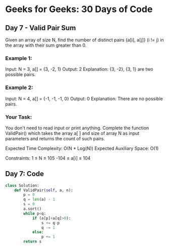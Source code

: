 # Geeks for Geeks: 30 Days of Code

## Day 7 - Valid Pair Sum

Given an array of size N, find the number of distinct pairs {a[i], a[j]} (i != j) in the array with their sum greater than 0.

### Example 1:

Input: N = 3, a[] = {3, -2, 1}
Output: 2
Explanation: {3, -2}, {3, 1} are two 
possible pairs.

### Example 2:

Input: N = 4, a[] = {-1, -1, -1, 0}
Output: 0
Explanation: There are no possible pairs.

### Your Task:  
You don't need to read input or print anything. Complete the function ValidPair() which takes the array a[ ] and size of array N as input parameters and returns the count of such pairs.

Expected Time Complexity: O(N * Log(N))
Expected Auxiliary Space: O(1)

Constraints:
1 ≤ N ≤ 105 
-104  ≤ a[i] ≤ 104


## Day 7: Code
```python
class Solution:
    def ValidPair(self, a, n): 
    	p = 0 
    	q = len(a) - 1
    	s = 0
    	a.sort()
    	while p<q:
	        if (a[p]+a[q]>0):
    	        s += q-p
    	        q -= 1
    	    else:
    	        p += 1
        return s
  ```
